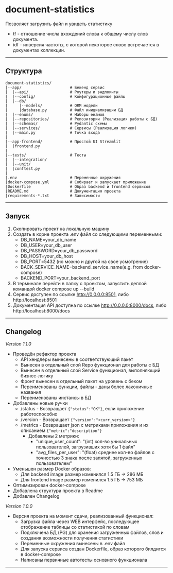# document-statistics
 
Позволяет загрузить файл и увидеть статистику 
* tf - отношение числа вхождений слова к общему числу слов документа.
* idf - инверсия частоты, с которой некоторое слово встречается в документах коллекции.
___
## Структура
```
document-statistics/  
|--app/                     # Бекенд сервис 
|  |--api/                  # Роутеры и эндпоинты
|  |--config/               # Конфигурационные файлы
|  |--db/
|     |--models/            # ORM модели
|     |database.py          # Файл инициализации БД
|  |--enums/                # Наборы енамов
|  |--repositories/         # Репозитории (Реализация работы с БД)
|  |--schemas/              # Pydantic схемы
|  |--services/             # Сервисы (Реализация логики)
|  |--main.py               # Точка входа
|
|--app-frontend/            # Простой UI Streamlit
|  |frontend.py
|
|--tests/                   # Тесты
|  |--integration/
|  |--unit/
|  |conftest.py
|
|.env                       # Переменные окружения
|docker-compose.yml         # Собирает и запускает приложение
|Dockerfile                 # Образ backend и frontend сервисов
|README.md                  # Документация проекта
|requirements-*.txt         # Зависимости
```
___
## Запуск
1. Скопировать проект на локальную машину
2. Создать в корне проекта .env файл со следующими переменными:
    * DB_NAME=your_db_name
    * DB_USER=your_db_user
    * DB_PASSWORD=your_db_password
    * DB_HOST=your_db_host
    * DB_PORT=5432 (но можно и другой на свое усмотрение)
    * BACK_SERVICE_NAME=backend_service_name(e.g. from docker-compose)
    * BACKEND_PORT=your_backend_port
3. В терминале перейти в папку с проектом, запустить деплой командой docker compose up --build
4. Сервис доступен по ссылке http://0.0.0.0:8501, либо http://localhost:8501
5. Документация API доступна по ссылке http://0.0.0.0:8000/docs, либо http://localhost:8000/docs
___
## Changelog
_Version 1.1.0_

- Проведён рефактор проекта
  - API хендлеры вынесены в соответствующий пакет
  - Вынесен в отдельный слой Repo функционал для работы с БД
  - Вынесен в отдельный слой Service функционал, выполняющий бизнес-логику
  - Фронт вынесен в отдельный пакет на уровень с беком
  - Переименованы функции, файлы - даны более лаконичные названия
  - Переименованы инстансы в БД
- Добавлены новые ручки
  - /status - Возвращает `{"status":"OK"}`, если приложение работоспособно
  - /version - Возвращает `{"version":"<curr_version>"}`
  - /metrics - Возвращает json с метриками приложения и их описанием `{"metric":"description"}`
    - Добавлены 2 метрики:
      - "unique_user_count": "(int) кол-во уникальных пользователей, загрузивших хотя бы 1 файл"
      - "avg_files_per_user": "(float) среднее кол-во файлов с точностью 3 знака после запятой, загруженных пользователем"
- Уменьшен размер Docker образов:
  - Для backend image размер изменился 1.5 ГБ -> 286 МБ
  - Для frontend image размер изменился 1.5 ГБ -> 753 МБ
- Оптимизирован docker-compose
- Добавлена структура проекта в Readme
- Добавлен Changelog

_Version 1.0.0_
- Версия проекта на момент сдачи, реализованный функционал:
  - Загрузка файла через WEB интерфейс, последующее отображение таблицы со статистикой по словам
  - Подключена БД (PG) для хранения загруженных файлов, слов и создания возможности получения статистики  
  - Переменные окружения вынесены в .env файл
  - Для запуска сервиса создан Dockerfile, образ которого билдится в docker-compose
  - Написаны первичные автотесты основного функционала
___